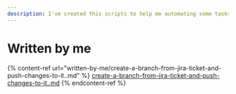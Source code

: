 ```yaml
---
description: I've created this scripts to help me automating some tasks
---
```


# Written by me

{% content-ref url="written-by-me/create-a-branch-from-jira-ticket-and-push-changes-to-it..md" %}
[create-a-branch-from-jira-ticket-and-push-changes-to-it..md](written-by-me/create-a-branch-from-jira-ticket-and-push-changes-to-it..md)
{% endcontent-ref %}
